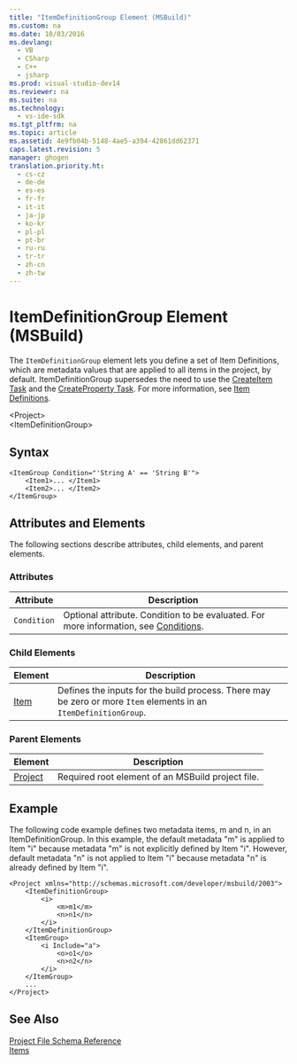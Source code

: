 ```yaml
---
title: "ItemDefinitionGroup Element (MSBuild)"
ms.custom: na
ms.date: 10/03/2016
ms.devlang: 
  - VB
  - CSharp
  - C++
  - jsharp
ms.prod: visual-studio-dev14
ms.reviewer: na
ms.suite: na
ms.technology: 
  - vs-ide-sdk
ms.tgt_pltfrm: na
ms.topic: article
ms.assetid: 4e9fb04b-5148-4ae5-a394-42861dd62371
caps.latest.revision: 5
manager: ghogen
translation.priority.ht: 
  - cs-cz
  - de-de
  - es-es
  - fr-fr
  - it-it
  - ja-jp
  - ko-kr
  - pl-pl
  - pt-br
  - ru-ru
  - tr-tr
  - zh-cn
  - zh-tw
---
```

# ItemDefinitionGroup Element (MSBuild)
The `ItemDefinitionGroup` element lets you define a set of Item Definitions, which are metadata values that are applied to all items in the project, by default. ItemDefinitionGroup supersedes the need to use the [CreateItem Task](../VS_IDE/CreateItem-Task.md) and the [CreateProperty Task](../VS_IDE/CreateProperty-Task.md). For more information, see [Item Definitions](../VS_IDE/Item-Definitions.md).  
  
 <Project\>  
 <ItemDefinitionGroup\>  
  
## Syntax  
  
```  
<ItemGroup Condition="'String A' == 'String B'">  
    <Item1>... </Item1>  
    <Item2>... </Item2>  
</ItemGroup>  
```  
  
## Attributes and Elements  
 The following sections describe attributes, child elements, and parent elements.  
  
### Attributes  
  
|Attribute|Description|  
|---------------|-----------------|  
|`Condition`|Optional attribute. Condition to be evaluated. For more information, see [Conditions](../VS_IDE/MSBuild-Conditions.md).|  
  
### Child Elements  
  
|Element|Description|  
|-------------|-----------------|  
|[Item](../VS_IDE/Item-Element--MSBuild-.md)|Defines the inputs for the build process. There may be zero or more `Item` elements in an `ItemDefinitionGroup`.|  
  
### Parent Elements  
  
|Element|Description|  
|-------------|-----------------|  
|[Project](../VS_IDE/Project-Element--MSBuild-.md)|Required root element of an MSBuild project file.|  
  
## Example  
 The following code example defines two metadata items, m and n, in an ItemDefinitionGroup. In this example, the default metadata "m" is applied to Item "i" because metadata "m" is not explicitly defined by Item "i". However, default metadata "n" is not applied to Item "i" because metadata "n" is already defined by Item "i".  
  
```  
<Project xmlns="http://schemas.microsoft.com/developer/msbuild/2003">  
    <ItemDefinitionGroup>  
        <i>  
            <m>m1</m>  
            <n>n1</n>  
        </i>        
    </ItemDefinitionGroup>  
    <ItemGroup>  
        <i Include="a">  
            <o>o1</o>  
            <n>n2</n>  
        </i>  
    </ItemGroup>  
    ...  
</Project>  
```  
  
## See Also  
 [Project File Schema Reference](../VS_IDE/MSBuild-Project-File-Schema-Reference.md)   
 [Items](../VS_IDE/MSBuild-Items.md)